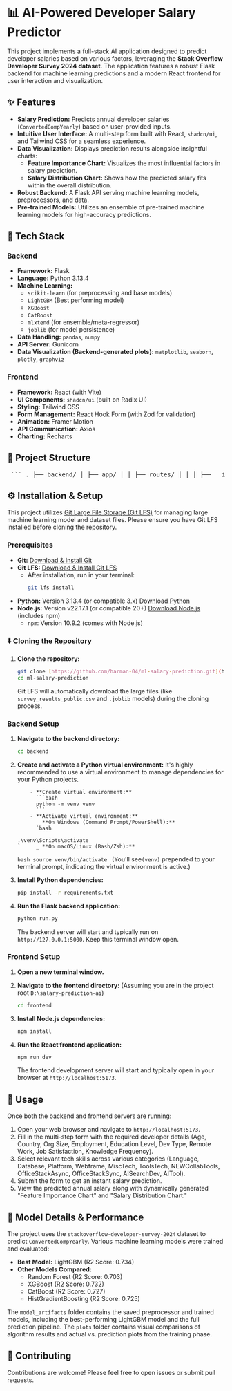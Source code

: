 # 📊 AI-Powered Developer Salary Predictor

This project implements a full-stack AI application designed to predict developer salaries based on various factors, leveraging the **Stack Overflow Developer Survey 2024 dataset**. The application features a robust Flask backend for machine learning predictions and a modern React frontend for user interaction and visualization.

## ✨ Features

- **Salary Prediction:** Predicts annual developer salaries (`ConvertedCompYearly`) based on user-provided inputs.
- **Intuitive User Interface:** A multi-step form built with React, `shadcn/ui`, and Tailwind CSS for a seamless experience.
- **Data Visualization:** Displays prediction results alongside insightful charts:
  - **Feature Importance Chart:** Visualizes the most influential factors in salary prediction.
  - **Salary Distribution Chart:** Shows how the predicted salary fits within the overall distribution.
- **Robust Backend:** A Flask API serving machine learning models, preprocessors, and data.
- **Pre-trained Models:** Utilizes an ensemble of pre-trained machine learning models for high-accuracy predictions.

## 🚀 Tech Stack

### Backend

- **Framework:** Flask
- **Language:** Python 3.13.4
- **Machine Learning:**
  - `scikit-learn` (for preprocessing and base models)
  - `LightGBM` (Best performing model)
  - `XGBoost`
  - `CatBoost`
  - `mlxtend` (for ensemble/meta-regressor)
  - `joblib` (for model persistence)
- **Data Handling:** `pandas`, `numpy`
- **API Server:** Gunicorn
- **Data Visualization (Backend-generated plots):** `matplotlib`, `seaborn`, `plotly`, `graphviz`

### Frontend

- **Framework:** React (with Vite)
- **UI Components:** `shadcn/ui` (built on Radix UI)
- **Styling:** Tailwind CSS
- **Form Management:** React Hook Form (with Zod for validation)
- **Animation:** Framer Motion
- **API Communication:** Axios
- **Charting:** Recharts

## 📁 Project Structure
<pre> ``` . ├── backend/ │ ├── app/ │ │ ├── routes/ │ │ │ ├── __init__.py │ │ │ └── prediction.py # API endpoint for predictions │ │ ├── services/ │ │ │ ├── __init__.py │ │ │ └── prediction_service.py # Business logic for prediction │ │ ├── __init__.py │ │ └── config.py │ ├── data/ # Contains raw and processed datasets │ │ ├── 2024 Developer Survey.pdf │ │ ├── survey_results_processed.csv │ │ ├── survey_results_public.csv │ │ └── survey_results_schema.csv │ ├── model_artifacts/ # Saved ML models and preprocessing pipelines │ │ ├── eda_plots/ # Exploratory Data Analysis plots (155 files) │ │ ├── best_model_lightgbm.joblib │ │ ├── best_model_xgboost.joblib │ │ ├── best_salary_prediction_pipeline.joblib │ │ ├── ... (other .joblib, .json files) │ ├── plots/ # Training and comparison plots (20 files) │ ├── scripts/ # Scripts for data exploration, preparation, and training │ │ ├── explore_data.py │ │ ├── prepare_data.py │ │ └── train_model.py │ ├── .gitignore # Backend-specific ignore rules │ ├── requirements.txt # Python dependencies │ └── run.py # Script to run the Flask application ├── frontend/ │ ├── public/ │ ├── src/ │ │ ├── assets/ # Default assets (currently empty) │ │ ├── components/ │ │ │ ├── steps/ │ │ │ │ ├── Step1.jsx │ │ │ │ ├── Step2.jsx │ │ │ │ └── Step3.jsx │ │ │ ├── ui/ # shadcn/ui components │ │ │ │ ├── accordion.jsx │ │ │ │ ├── button.jsx │ │ │ │ ├── ... (other shadcn/ui components) │ │ │ ├── ResultDisplay.jsx # Displays prediction results and charts │ │ │ └── SalaryPredictor.jsx # Main prediction form component │ │ ├── lib/ │ │ │ ├── data.js # Data for user input options │ │ │ ├── schema.js # Form validation schemas │ │ │ └── utils.js # Utility functions │ │ ├── App.jsx # Main React application component │ │ ├── App.css │ │ └── main.jsx # React app entry point │ ├── .gitignore # Frontend-specific ignore rules │ ├── package.json # Node.js/npm dependencies │ └── vite.config.js ├── .gitattributes # Git LFS configuration └── README.md ``` </pre>

## ⚙️ Installation & Setup

This project utilizes [Git Large File Storage (Git LFS)](https://git-lfs.com/) for managing large machine learning model and dataset files. Please ensure you have Git LFS installed before cloning the repository.

### Prerequisites

- **Git:** [Download & Install Git](https://git-scm.com/downloads)
- **Git LFS:** [Download & Install Git LFS](https://git-lfs.com/)
  - After installation, run in your terminal:
    ```bash
    git lfs install
    ```
- **Python:** Version 3.13.4 (or compatible 3.x) [Download Python](https://www.python.org/downloads/)
- **Node.js:** Version v22.17.1 (or compatible 20+) [Download Node.js](https://nodejs.org/en/download/) (includes npm)
  - `npm`: Version 10.9.2 (comes with Node.js)

### ⬇️ Cloning the Repository

1.  **Clone the repository:**
    ```bash
    git clone [https://github.com/harman-04/ml-salary-prediction.git](https://github.com/harman-04/ml-salary-prediction.git)
    cd ml-salary-prediction
    ```
    Git LFS will automatically download the large files (like `survey_results_public.csv` and `.joblib` models) during the cloning process.

### Backend Setup

1.  **Navigate to the backend directory:**

    ```bash
    cd backend
    ```

2.  **Create and activate a Python virtual environment:**
    It's highly recommended to use a virtual environment to manage dependencies for your Python projects.

            - **Create virtual environment:**
              ```bash
              python -m venv venv
              ```
            - **Activate virtual environment:**
              _ **On Windows (Command Prompt/PowerShell):**
              `bash

        .\venv\Scripts\activate
        `     _ **On macOS/Linux (Bash/Zsh):**

    `bash
    source venv/bin/activate
    ` (You'll see`(venv)` prepended to your terminal prompt, indicating the virtual environment is active.)

3.  **Install Python dependencies:**

    ```bash
    pip install -r requirements.txt
    ```

4.  **Run the Flask backend application:**
    ```bash
    python run.py
    ```
    The backend server will start and typically run on `http://127.0.0.1:5000`. Keep this terminal window open.

### Frontend Setup

1.  **Open a new terminal window.**

2.  **Navigate to the frontend directory:**
    (Assuming you are in the project root `D:\salary-prediction-ai`)

    ```bash
    cd frontend
    ```

3.  **Install Node.js dependencies:**

    ```bash
    npm install
    ```

4.  **Run the React frontend application:**
    ```bash
    npm run dev
    ```
    The frontend development server will start and typically open in your browser at `http://localhost:5173`.

## 🚀 Usage

Once both the backend and frontend servers are running:

1.  Open your web browser and navigate to `http://localhost:5173`.
2.  Fill in the multi-step form with the required developer details (Age, Country, Org Size, Employment, Education Level, Dev Type, Remote Work, Job Satisfaction, Knowledge Frequency).
3.  Select relevant tech skills across various categories (Language, Database, Platform, Webframe, MiscTech, ToolsTech, NEWCollabTools, OfficeStackAsync, OfficeStackSync, AISearchDev, AITool).
4.  Submit the form to get an instant salary prediction.
5.  View the predicted annual salary along with dynamically generated "Feature Importance Chart" and "Salary Distribution Chart."

## 🧠 Model Details & Performance

The project uses the `stackoverflow-developer-survey-2024` dataset to predict `ConvertedCompYearly`. Various machine learning models were trained and evaluated:

- **Best Model:** LightGBM (R2 Score: 0.734)
- **Other Models Compared:**
  - Random Forest (R2 Score: 0.703)
  - XGBoost (R2 Score: 0.732)
  - CatBoost (R2 Score: 0.727)
  - HistGradientBoosting (R2 Score: 0.725)

The `model_artifacts` folder contains the saved preprocessor and trained models, including the best-performing LightGBM model and the full prediction pipeline. The `plots` folder contains visual comparisons of algorithm results and actual vs. prediction plots from the training phase.

## 🤝 Contributing

Contributions are welcome! Please feel free to open issues or submit pull requests.

